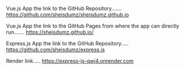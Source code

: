 
Vue.js App the link to the GitHub Repository....... https://github.com/sheisdumz/sheisdumz.github.io


Vue.js App the link to the GitHub Pages from where the app can directly run....... https://sheisdumz.github.io/


Express.js App the link to the GitHub Repository..... 
https://github.com/sheisdumz/express.js



Render link.....  https://express-js-qwj4.onrender.com

